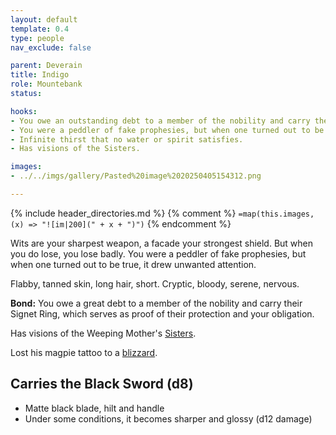 ```yaml
---
layout: default
template: 0.4
type: people
nav_exclude: false

parent: Deverain
title: Indigo
role: Mountebank
status: 

hooks:
- You owe an outstanding debt to a member of the nobility and carry their Signet Ring, which serves as proof of their protection and your obligation. This ring was stolen.
- You were a peddler of fake prophesies, but when one turned out to be true, it drew unwanted attention. Roll on the **Omens** table, but keep the result to yourself.
- Infinite thirst that no water or spirit satisfies.
- Has visions of the Sisters.

images:
- ../../imgs/gallery/Pasted%20image%2020250405154312.png

---
```


{% include header_directories.md %}
{% comment %}
`=map(this.images, (x) => "![im|200](" + x + ")")`
{% endcomment %}

Wits are your sharpest weapon, a facade your strongest shield. But when you do lose, you lose badly. You were a peddler of fake prophesies, but when one turned out to be true, it drew unwanted attention.

Flabby, tanned skin, long hair, short. Cryptic, bloody, serene, nervous.

**Bond:** You owe a great debt to a member of the nobility and carry their Signet Ring, which serves as proof of their protection and your obligation.

Has visions of the Weeping Mother's [Sisters](../weepingMother/theSisters.md).

Lost his magpie tattoo to a [blizzard](../../campaigns/Book_01/ep_025.md).

## Carries the Black Sword (d8)

- Matte black blade, hilt and handle
- Under some conditions, it becomes sharper and glossy (d12 damage)